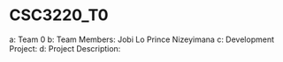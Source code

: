# CSC3220_T0
a: Team 0
b: Team Members:
    Jobi Lo
    Prince Nizeyimana
c: Development Project: 
d: Project Description:
